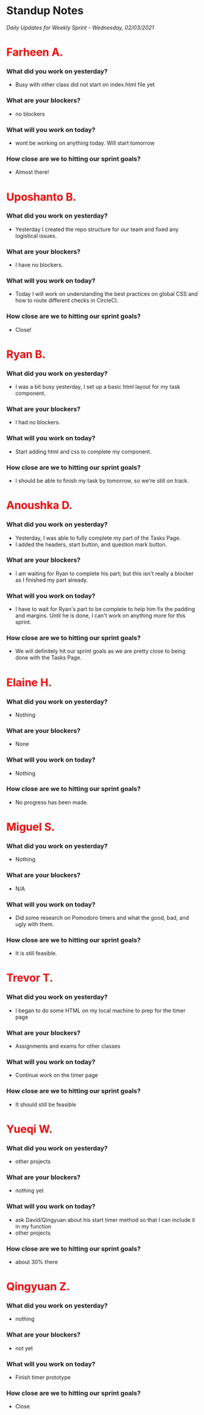 # Standup Notes

_Daily Updates for Weekly Sprint - Wednesday, 02/03/2021_

<h1><span style="color: red;">Farheen A.</span></h1>

### What did you work on yesterday?

- Busy with other class did not start on index.html file yet

### What are your blockers?

- no blockers

### What will you work on today?

- wont be working on anything today. Will start tomorrow

### How close are we to hitting our sprint goals?

- Almost there!

<h1><span style="color: red;">Uposhanto B.</span></h1>

### What did you work on yesterday?

- Yesterday I created the repo structure for our team and fixed any logistical issues.

### What are your blockers?

- I have no blockers.

### What will you work on today?

- Today I will work on understanding the best practices on global CSS and how to route different checks in CircleCI.

### How close are we to hitting our sprint goals?

- Close!

<h1><span style="color: red;">Ryan B.</span></h1>

### What did you work on yesterday?

- I was a bit busy yesterday, I set up a basic html layout for my task component.

### What are your blockers?

- I had no blockers.

### What will you work on today?

- Start adding html and css to complete my component.

### How close are we to hitting our sprint goals?

- I should be able to finish my task by tomorrow, so we're still on track.

<h1><span style="color: red;">Anoushka D.</span></h1>

### What did you work on yesterday?

- Yesterday, I was able to fully complete my part of the Tasks Page.
- I added the headers, start button, and question mark button.

### What are your blockers?

- I am waiting for Ryan to complete his part; but this isn't really a blocker as I finished my part already.

### What will you work on today?

- I have to wait for Ryan's part to be complete to help him fix the padding and margins. Until he is done, I can't work on anything more for this sprint.

### How close are we to hitting our sprint goals?

- We will definitely hit our sprint goals as we are pretty close to being done with the Tasks Page.

<h1><span style="color: red;">Elaine H.</span></h1>

### What did you work on yesterday?

- Nothing

### What are your blockers?

- None

### What will you work on today?

- Nothing

### How close are we to hitting our sprint goals?

- No progress has been made.

<h1><span style="color: red;">Miguel S.</span></h1>

### What did you work on yesterday?

- Nothing

### What are your blockers?

- N/A

### What will you work on today?

- Did some research on Pomodoro timers and what the good, bad, and ugly with them.

### How close are we to hitting our sprint goals?

- It is still feasible.

<h1><span style="color: red;">Trevor T.</span></h1>

### What did you work on yesterday?

- I began to do some HTML on my local machine to prep for the timer page

### What are your blockers?

- Assignments and exams for other classes

### What will you work on today?

- Continue work on the timer page

### How close are we to hitting our sprint goals?

- It should still be feasible

<h1><span style="color: red;">Yueqi W.</span></h1>

### What did you work on yesterday?

- other projects

### What are your blockers?

- nothing yet

### What will you work on today?

- ask David/Qingyuan about his start timer method so that I can include it in my function
- other projects

### How close are we to hitting our sprint goals?

- about 30% there

<h1><span style="color: red;">Qingyuan Z.</span></h1>

### What did you work on yesterday?

- nothing

### What are your blockers?

- not yet

### What will you work on today?

- Finish timer prototype

### How close are we to hitting our sprint goals?

- Close
